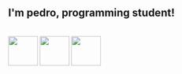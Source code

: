## I'm pedro, programming student!
<div style="display: inline_block"><br>
  <img align= center height= 60 src="https://cdn.jsdelivr.net/gh/devicons/devicon/icons/github/github-original.svg">
  <img align= center height= 60 src="https://cdn.jsdelivr.net/gh/devicons/devicon/icons/c/c-plain.svg">
  <img align= center height= 60 src="https://cdn.jsdelivr.net/gh/devicons/devicon/icons/git/git-original.svg">
 





